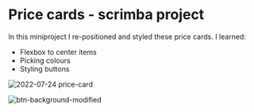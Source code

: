 # Price cards - scrimba project

In this miniproject I re-positioned and styled these price cards. I learned:

- Flexbox to center items
- Picking colours
- Styling buttons

![2022-07-24 price-card](https://user-images.githubusercontent.com/56134527/180642290-bf6439ce-7501-424c-992d-8833e42d8b76.JPG)

![btn-background-modified](https://user-images.githubusercontent.com/56134527/180643222-27fb4adc-695a-48ac-adec-9e164693e4bc.JPG)
